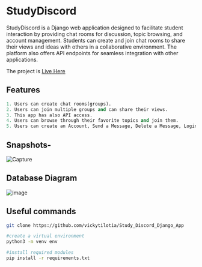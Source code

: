 # StudyDiscord
StudyDiscord is a Django web application designed to facilitate student interaction by providing chat rooms for discussion, topic browsing, and account management. Students can create and join chat rooms to share their views and ideas with others in a collaborative environment. The platform also offers API endpoints for seamless integration with other applications.

The project is [Live Here](https://vickytilotia.pythonanywhere.com/)

## Features

```python
1. Users can create chat rooms(groups).
2. Users can join multiple groups and can share their views.
3. This app has also API access.
4. Users can browse through their favorite topics and join them.
5. Users can create an Account, Send a Message, Delete a Message, Login or sign up, and Delete a Room.
```

## Snapshots-
![Capture](https://user-images.githubusercontent.com/32337899/150351964-5e90a18e-49ea-4977-b23f-4f864cdf2b02.JPG)

## Database Diagram
![image](https://github.com/vickytilotia/Study_Discord_Django_App/assets/32337899/473e587c-ccbd-4722-be76-061ae3308639)


## Useful commands
```bash
git clone https://github.com/vickytilotia/Study_Discord_Django_App

#create a virtual environment
python3 -m venv env

#install required modules
pip install -r requirements.txt

```


